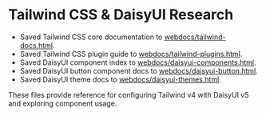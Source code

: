 # Tailwind CSS & DaisyUI Research

- Saved Tailwind CSS core documentation to [webdocs/tailwind-docs.html](webdocs/tailwind-docs.html).
- Saved Tailwind CSS plugin guide to [webdocs/tailwind-plugins.html](webdocs/tailwind-plugins.html).
- Saved DaisyUI component index to [webdocs/daisyui-components.html](webdocs/daisyui-components.html).
- Saved DaisyUI button component docs to [webdocs/daisyui-button.html](webdocs/daisyui-button.html).
- Saved DaisyUI theme docs to [webdocs/daisyui-themes.html](webdocs/daisyui-themes.html).

These files provide reference for configuring Tailwind v4 with DaisyUI v5 and exploring component usage.
